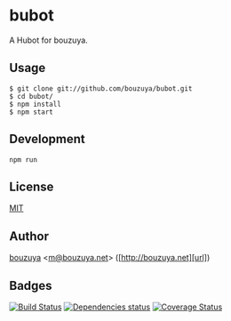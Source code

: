 # bubot

A Hubot for bouzuya.

## Usage

    $ git clone git://github.com/bouzuya/bubot.git
    $ cd bubot/
    $ npm install
    $ npm start

## Development

`npm run`

## License

[MIT](LICENSE)

## Author

[bouzuya][user] &lt;[m@bouzuya.net][mail]&gt; ([http://bouzuya.net][url])

## Badges

[![Build Status][travis-badge]][travis]
[![Dependencies status][david-dm-badge]][david-dm]
[![Coverage Status][coveralls-badge]][coveralls]

[travis]: https://travis-ci.org/bouzuya/hubot-XXX
[travis-badge]: https://travis-ci.org/bouzuya/hubot-XXX.svg?branch=master
[david-dm]: https://david-dm.org/bouzuya/hubot-XXX
[david-dm-badge]: https://david-dm.org/bouzuya/hubot-XXX.png
[coveralls]: https://coveralls.io/r/bouzuya/hubot-XXX
[coveralls-badge]: https://img.shields.io/coveralls/bouzuya/hubot-XXX.svg
[user]: https://github.com/bouzuya
[mail]: mailto:m@bouzuya.net
[url]: http://bouzuya.net
